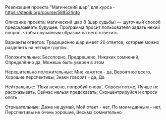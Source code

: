 Реализация проекта "Магический шар" для курса - https://stepik.org/course/58852/info

Описание проекта: магический шар 8 (шар судьбы) — шуточный способ предсказывать будущее. Программа просит пользователя задать некий вопрос, чтобы случайным образом на него ответить.

Варианты ответов:
Традиционно шар имеет 20 ответов, которые можно разделить на четыре группы.

Положительные: Бесспорно, Предрешено, Никаких сомнений, Определённо да, Можешь быть уверен в этом

Нерешительно положительные: Мне кажется - да, Вероятнее всего, Хорошие перспективы, Знаки говорят - да, Да

Нейтральные: 'Пока неясно, попробуй снова', Спроси позже, Лучше не рассказывать, Сейчас нельзя предсказать, Сконцентрируйся и спроси опять

Отрицательные: Даже не думай, Мой ответ - нет, По моим данным - нет, Перспективы не очень хорошие, Весьма сомнительно
